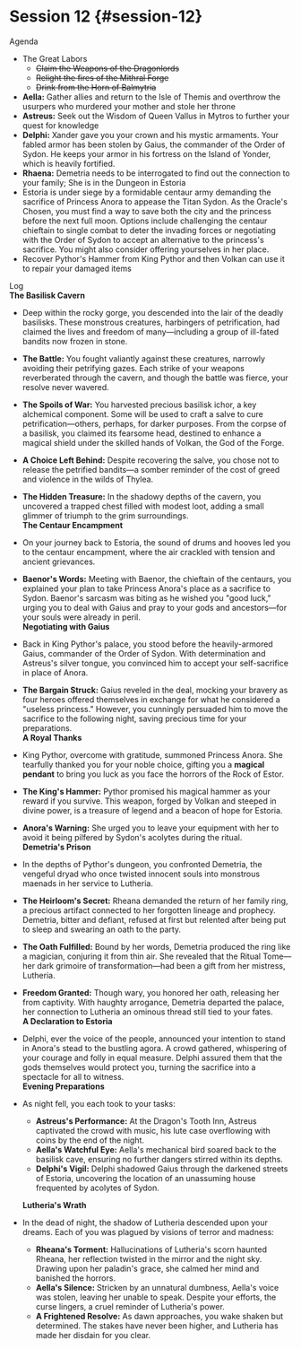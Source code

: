 # Session 12 {#session-12}

Agenda

* The Great Labors  
  * ~~Claim the Weapons of the Dragonlords~~  
  * ~~Relight the fires of the Mithral Forge~~  
  * ~~Drink from the Horn of Balmytria~~   
* **Aella:** Gather allies and return to the Isle of Themis and overthrow the usurpers who murdered your mother and stole her throne  
* **Astreus:** Seek out the Wisdom of Queen Vallus in Mytros to further your quest for knowledge  
* **Delphi:** Xander gave you your crown and his mystic armaments. Your fabled armor has been stolen by Gaius, the commander of the Order of Sydon. He keeps your armor in his fortress on the Island of Yonder, which is heavily fortified.  
* **Rhaena:** Demetria needs to be interrogated to find out the connection to your family; She is in the Dungeon in Estoria  
* Estoria is under siege by a formidable centaur army demanding the sacrifice of Princess Anora to appease the Titan Sydon. As the Oracle's Chosen, you must find a way to save both the city and the princess before the next full moon. Options include challenging the centaur chieftain to single combat to deter the invading forces or negotiating with the Order of Sydon to accept an alternative to the princess's sacrifice. You might also consider offering yourselves in her place.  
* Recover Pythor's Hammer from King Pythor and then Volkan can use it to repair your damaged items

Log  
**The Basilisk Cavern**

* Deep within the rocky gorge, you descended into the lair of the deadly basilisks. These monstrous creatures, harbingers of petrification, had claimed the lives and freedom of many—including a group of ill-fated bandits now frozen in stone.  
* **The Battle:** You fought valiantly against these creatures, narrowly avoiding their petrifying gazes. Each strike of your weapons reverberated through the cavern, and though the battle was fierce, your resolve never wavered.  
* **The Spoils of War:** You harvested precious basilisk ichor, a key alchemical component. Some will be used to craft a salve to cure petrification—others, perhaps, for darker purposes. From the corpse of a basilisk, you claimed its fearsome head, destined to enhance a magical shield under the skilled hands of Volkan, the God of the Forge.  
* **A Choice Left Behind:** Despite recovering the salve, you chose not to release the petrified bandits—a somber reminder of the cost of greed and violence in the wilds of Thylea.  
* **The Hidden Treasure:** In the shadowy depths of the cavern, you uncovered a trapped chest filled with modest loot, adding a small glimmer of triumph to the grim surroundings.  
  **The Centaur Encampment**  
* On your journey back to Estoria, the sound of drums and hooves led you to the centaur encampment, where the air crackled with tension and ancient grievances.  
* **Baenor's Words:** Meeting with Baenor, the chieftain of the centaurs, you explained your plan to take Princess Anora's place as a sacrifice to Sydon. Baenor's sarcasm was biting as he wished you "good luck," urging you to deal with Gaius and pray to your gods and ancestors—for your souls were already in peril.  
  **Negotiating with Gaius**  
* Back in King Pythor's palace, you stood before the heavily-armored Gaius, commander of the Order of Sydon. With determination and Astreus's silver tongue, you convinced him to accept your self-sacrifice in place of Anora.  
* **The Bargain Struck:** Gaius reveled in the deal, mocking your bravery as four heroes offered themselves in exchange for what he considered a "useless princess." However, you cunningly persuaded him to move the sacrifice to the following night, saving precious time for your preparations.  
  **A Royal Thanks**  
* King Pythor, overcome with gratitude, summoned Princess Anora. She tearfully thanked you for your noble choice, gifting you a **magical pendant** to bring you luck as you face the horrors of the Rock of Estor.  
* **The King's Hammer:** Pythor promised his magical hammer as your reward if you survive. This weapon, forged by Volkan and steeped in divine power, is a treasure of legend and a beacon of hope for Estoria.  
* **Anora's Warning:** She urged you to leave your equipment with her to avoid it being pilfered by Sydon's acolytes during the ritual.  
  **Demetria's Prison**  
* In the depths of Pythor's dungeon, you confronted Demetria, the vengeful dryad who once twisted innocent souls into monstrous maenads in her service to Lutheria.  
* **The Heirloom's Secret:** Rheana demanded the return of her family ring, a precious artifact connected to her forgotten lineage and prophecy. Demetria, bitter and defiant, refused at first but relented after being put to sleep and swearing an oath to the party.  
* **The Oath Fulfilled:** Bound by her words, Demetria produced the ring like a magician, conjuring it from thin air. She revealed that the Ritual Tome—her dark grimoire of transformation—had been a gift from her mistress, Lutheria.  
* **Freedom Granted:** Though wary, you honored her oath, releasing her from captivity. With haughty arrogance, Demetria departed the palace, her connection to Lutheria an ominous thread still tied to your fates.  
  **A Declaration to Estoria**  
* Delphi, ever the voice of the people, announced your intention to stand in Anora's stead to the bustling agora. A crowd gathered, whispering of your courage and folly in equal measure. Delphi assured them that the gods themselves would protect you, turning the sacrifice into a spectacle for all to witness.  
  **Evening Preparations**  
* As night fell, you each took to your tasks:  
  * **Astreus's Performance:** At the Dragon's Tooth Inn, Astreus captivated the crowd with music, his lute case overflowing with coins by the end of the night.  
  * **Aella's Watchful Eye:** Aella's mechanical bird soared back to the basilisk cave, ensuring no further dangers stirred within its depths.  
  * **Delphi's Vigil:** Delphi shadowed Gaius through the darkened streets of Estoria, uncovering the location of an unassuming house frequented by acolytes of Sydon.

  **Lutheria's Wrath**

* In the dead of night, the shadow of Lutheria descended upon your dreams. Each of you was plagued by visions of terror and madness:  
  * **Rheana's Torment:** Hallucinations of Lutheria's scorn haunted Rheana, her reflection twisted in the mirror and the night sky. Drawing upon her paladin's grace, she calmed her mind and banished the horrors.  
  * **Aella's Silence:** Stricken by an unnatural dumbness, Aella's voice was stolen, leaving her unable to speak. Despite your efforts, the curse lingers, a cruel reminder of Lutheria's power.  
  * **A Frightened Resolve:** As dawn approaches, you wake shaken but determined. The stakes have never been higher, and Lutheria has made her disdain for you clear.
